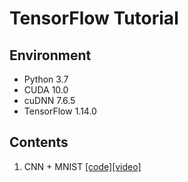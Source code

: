 # TensorFlow Tutorial
## Environment
* Python 3.7
* CUDA 10.0
* cuDNN 7.6.5
* TensorFlow 1.14.0
## Contents
1. CNN + MNIST [[code]](https://github.com/wtupc96/tensorflow_tutorial/blob/master/cnn.py)[[video]](https://www.bilibili.com/video/BV1c7411y7Gy)
